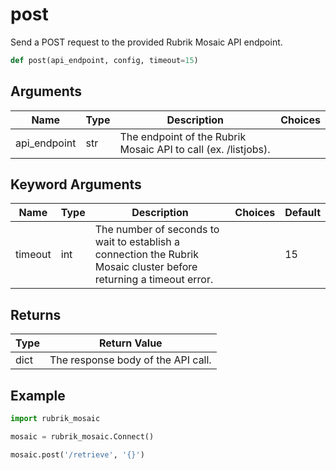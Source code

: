 # post

Send a POST request to the provided Rubrik Mosaic API endpoint.
```py
def post(api_endpoint, config, timeout=15)
```

## Arguments
| Name        | Type | Description                                                                 | Choices |
|-------------|------|-----------------------------------------------------------------------------|---------|
| api_endpoint  | str  | The endpoint of the Rubrik Mosaic API to call (ex. /listjobs). |         |
## Keyword Arguments
| Name        | Type | Description                                                                 | Choices | Default |
|-------------|------|-----------------------------------------------------------------------------|---------|---------|
| timeout  | int  | The number of seconds to wait to establish a connection the Rubrik Mosaic cluster before returning a timeout error.  |         |    15     |

## Returns
| Type | Return Value                                                                                   |
|------|-----------------------------------------------------------------------------------------------|
| dict  | The response body of the API call. |
## Example
```py
import rubrik_mosaic

mosaic = rubrik_mosaic.Connect()

mosaic.post('/retrieve', '{}')
```